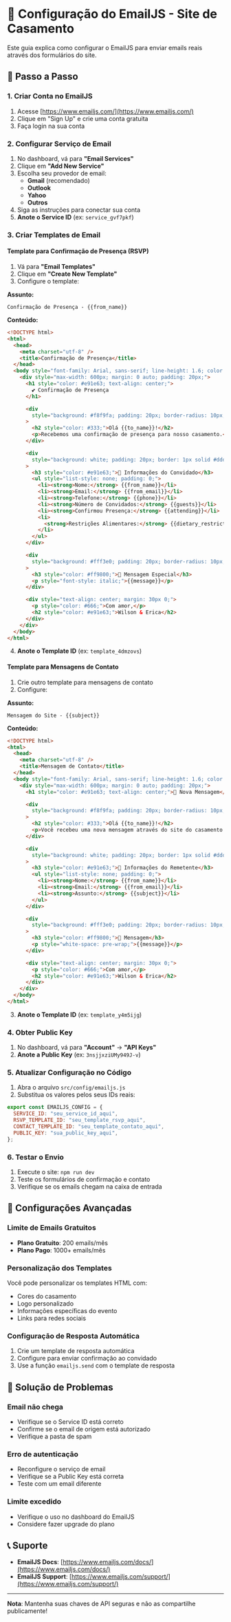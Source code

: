 # 📧 Configuração do EmailJS - Site de Casamento

Este guia explica como configurar o EmailJS para enviar emails reais através dos formulários do site.

## 🚀 Passo a Passo

### 1. Criar Conta no EmailJS

1. Acesse [https://www.emailjs.com/](https://www.emailjs.com/)
2. Clique em "Sign Up" e crie uma conta gratuita
3. Faça login na sua conta

### 2. Configurar Serviço de Email

1. No dashboard, vá para **"Email Services"**
2. Clique em **"Add New Service"**
3. Escolha seu provedor de email:
   - **Gmail** (recomendado)
   - **Outlook**
   - **Yahoo**
   - **Outros**
4. Siga as instruções para conectar sua conta
5. **Anote o Service ID** (ex: `service_gvf7pkf`)

### 3. Criar Templates de Email

#### Template para Confirmação de Presença (RSVP)

1. Vá para **"Email Templates"**
2. Clique em **"Create New Template"**
3. Configure o template:

**Assunto:**

```
Confirmação de Presença - {{from_name}}
```

**Conteúdo:**

```html
<!DOCTYPE html>
<html>
  <head>
    <meta charset="utf-8" />
    <title>Confirmação de Presença</title>
  </head>
  <body style="font-family: Arial, sans-serif; line-height: 1.6; color: #333;">
    <div style="max-width: 600px; margin: 0 auto; padding: 20px;">
      <h1 style="color: #e91e63; text-align: center;">
        💕 Confirmação de Presença
      </h1>

      <div
        style="background: #f8f9fa; padding: 20px; border-radius: 10px; margin: 20px 0;"
      >
        <h2 style="color: #333;">Olá {{to_name}}!</h2>
        <p>Recebemos uma confirmação de presença para nosso casamento.</p>
      </div>

      <div
        style="background: white; padding: 20px; border: 1px solid #ddd; border-radius: 10px; margin: 20px 0;"
      >
        <h3 style="color: #e91e63;">📝 Informações do Convidado</h3>
        <ul style="list-style: none; padding: 0;">
          <li><strong>Nome:</strong> {{from_name}}</li>
          <li><strong>Email:</strong> {{from_email}}</li>
          <li><strong>Telefone:</strong> {{phone}}</li>
          <li><strong>Número de Convidados:</strong> {{guests}}</li>
          <li><strong>Confirmou Presença:</strong> {{attending}}</li>
          <li>
            <strong>Restrições Alimentares:</strong> {{dietary_restrictions}}
          </li>
        </ul>
      </div>

      <div
        style="background: #fff3e0; padding: 20px; border-radius: 10px; margin: 20px 0;"
      >
        <h3 style="color: #ff9800;">💝 Mensagem Especial</h3>
        <p style="font-style: italic;">{{message}}</p>
      </div>

      <div style="text-align: center; margin: 30px 0;">
        <p style="color: #666;">Com amor,</p>
        <h2 style="color: #e91e63;">Wilson & Erica</h2>
      </div>
    </div>
  </body>
</html>
```

4. **Anote o Template ID** (ex: `template_4dmzovs`)

#### Template para Mensagens de Contato

1. Crie outro template para mensagens de contato
2. Configure:

**Assunto:**

```
Mensagem do Site - {{subject}}
```

**Conteúdo:**

```html
<!DOCTYPE html>
<html>
  <head>
    <meta charset="utf-8" />
    <title>Mensagem de Contato</title>
  </head>
  <body style="font-family: Arial, sans-serif; line-height: 1.6; color: #333;">
    <div style="max-width: 600px; margin: 0 auto; padding: 20px;">
      <h1 style="color: #e91e63; text-align: center;">📧 Nova Mensagem</h1>

      <div
        style="background: #f8f9fa; padding: 20px; border-radius: 10px; margin: 20px 0;"
      >
        <h2 style="color: #333;">Olá {{to_name}}!</h2>
        <p>Você recebeu uma nova mensagem através do site do casamento.</p>
      </div>

      <div
        style="background: white; padding: 20px; border: 1px solid #ddd; border-radius: 10px; margin: 20px 0;"
      >
        <h3 style="color: #e91e63;">📝 Informações do Remetente</h3>
        <ul style="list-style: none; padding: 0;">
          <li><strong>Nome:</strong> {{from_name}}</li>
          <li><strong>Email:</strong> {{from_email}}</li>
          <li><strong>Assunto:</strong> {{subject}}</li>
        </ul>
      </div>

      <div
        style="background: #fff3e0; padding: 20px; border-radius: 10px; margin: 20px 0;"
      >
        <h3 style="color: #ff9800;">💬 Mensagem</h3>
        <p style="white-space: pre-wrap;">{{message}}</p>
      </div>

      <div style="text-align: center; margin: 30px 0;">
        <p style="color: #666;">Com amor,</p>
        <h2 style="color: #e91e63;">Wilson & Erica</h2>
      </div>
    </div>
  </body>
</html>
```

3. **Anote o Template ID** (ex: `template_y4m5ijg`)

### 4. Obter Public Key

1. No dashboard, vá para **"Account"** → **"API Keys"**
2. **Anote a Public Key** (ex: `3nsjjxziUMy949J-v`)

### 5. Atualizar Configuração no Código

1. Abra o arquivo `src/config/emailjs.js`
2. Substitua os valores pelos seus IDs reais:

```javascript
export const EMAILJS_CONFIG = {
  SERVICE_ID: "seu_service_id_aqui",
  RSVP_TEMPLATE_ID: "seu_template_rsvp_aqui",
  CONTACT_TEMPLATE_ID: "seu_template_contato_aqui",
  PUBLIC_KEY: "sua_public_key_aqui",
};
```

### 6. Testar o Envio

1. Execute o site: `npm run dev`
2. Teste os formulários de confirmação e contato
3. Verifique se os emails chegam na caixa de entrada

## 🔧 Configurações Avançadas

### Limite de Emails Gratuitos

- **Plano Gratuito**: 200 emails/mês
- **Plano Pago**: 1000+ emails/mês

### Personalização dos Templates

Você pode personalizar os templates HTML com:

- Cores do casamento
- Logo personalizado
- Informações específicas do evento
- Links para redes sociais

### Configuração de Resposta Automática

1. Crie um template de resposta automática
2. Configure para enviar confirmação ao convidado
3. Use a função `emailjs.send` com o template de resposta

## 🚨 Solução de Problemas

### Email não chega

- Verifique se o Service ID está correto
- Confirme se o email de origem está autorizado
- Verifique a pasta de spam

### Erro de autenticação

- Reconfigure o serviço de email
- Verifique se a Public Key está correta
- Teste com um email diferente

### Limite excedido

- Verifique o uso no dashboard do EmailJS
- Considere fazer upgrade do plano

## 📞 Suporte

- **EmailJS Docs**: [https://www.emailjs.com/docs/](https://www.emailjs.com/docs/)
- **EmailJS Support**: [https://www.emailjs.com/support/](https://www.emailjs.com/support/)

---

**Nota**: Mantenha suas chaves de API seguras e não as compartilhe publicamente!
